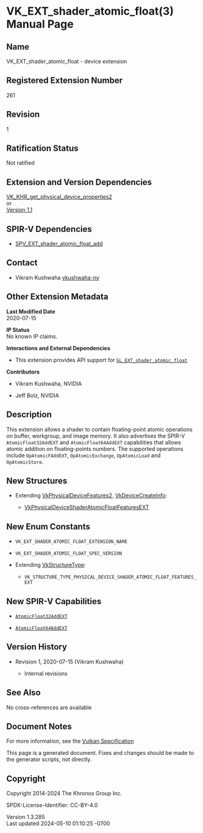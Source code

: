 # VK_EXT_shader_atomic_float(3) Manual Page

## Name

VK_EXT_shader_atomic_float - device extension



## <a href="#_registered_extension_number" class="anchor"></a>Registered Extension Number

261

## <a href="#_revision" class="anchor"></a>Revision

1

## <a href="#_ratification_status" class="anchor"></a>Ratification Status

Not ratified

## <a href="#_extension_and_version_dependencies" class="anchor"></a>Extension and Version Dependencies

[VK_KHR_get_physical_device_properties2](https://registry.khronos.org/vulkan/specs/1.3-extensions/man/html/VK_KHR_get_physical_device_properties2.html)  
or  
[Version 1.1](#versions-1.1)  

## <a href="#_spir_v_dependencies" class="anchor"></a>SPIR-V Dependencies

- [SPV_EXT_shader_atomic_float_add](https://htmlpreview.github.io/?https://github.com/KhronosGroup/SPIRV-Registry/blob/main/extensions/EXT/SPV_EXT_shader_atomic_float_add.html)

## <a href="#_contact" class="anchor"></a>Contact

- Vikram Kushwaha <a
  href="https://github.com/KhronosGroup/Vulkan-Docs/issues/new?body=%5BVK_EXT_shader_atomic_float%5D%20@vkushwaha-nv%0A*Here%20describe%20the%20issue%20or%20question%20you%20have%20about%20the%20VK_EXT_shader_atomic_float%20extension*"
  target="_blank" rel="nofollow noopener"><em></em>vkushwaha-nv</a>

## <a href="#_other_extension_metadata" class="anchor"></a>Other Extension Metadata

**Last Modified Date**  
2020-07-15

**IP Status**  
No known IP claims.

**Interactions and External Dependencies**  
- This extension provides API support for
  [`GL_EXT_shader_atomic_float`](https://github.com/KhronosGroup/GLSL/blob/main/extensions/ext/GLSL_EXT_shader_atomic_float.txt)

**Contributors**  
- Vikram Kushwaha, NVIDIA

- Jeff Bolz, NVIDIA

## <a href="#_description" class="anchor"></a>Description

This extension allows a shader to contain floating-point atomic
operations on buffer, workgroup, and image memory. It also advertises
the SPIR-V `AtomicFloat32AddEXT` and `AtomicFloat64AddEXT` capabilities
that allows atomic addition on floating-points numbers. The supported
operations include `OpAtomicFAddEXT`, `OpAtomicExchange`, `OpAtomicLoad`
and `OpAtomicStore`.

## <a href="#_new_structures" class="anchor"></a>New Structures

- Extending [VkPhysicalDeviceFeatures2](https://registry.khronos.org/vulkan/specs/1.3-extensions/man/html/VkPhysicalDeviceFeatures2.html),
  [VkDeviceCreateInfo](https://registry.khronos.org/vulkan/specs/1.3-extensions/man/html/VkDeviceCreateInfo.html):

  - [VkPhysicalDeviceShaderAtomicFloatFeaturesEXT](https://registry.khronos.org/vulkan/specs/1.3-extensions/man/html/VkPhysicalDeviceShaderAtomicFloatFeaturesEXT.html)

## <a href="#_new_enum_constants" class="anchor"></a>New Enum Constants

- `VK_EXT_SHADER_ATOMIC_FLOAT_EXTENSION_NAME`

- `VK_EXT_SHADER_ATOMIC_FLOAT_SPEC_VERSION`

- Extending [VkStructureType](https://registry.khronos.org/vulkan/specs/1.3-extensions/man/html/VkStructureType.html):

  - `VK_STRUCTURE_TYPE_PHYSICAL_DEVICE_SHADER_ATOMIC_FLOAT_FEATURES_EXT`

## <a href="#_new_spir_v_capabilities" class="anchor"></a>New SPIR-V Capabilities

- <a
  href="https://registry.khronos.org/vulkan/specs/1.3-extensions/html/vkspec.html#spirvenv-capabilities-table-AtomicFloat32AddEXT"
  target="_blank" rel="noopener"><code>AtomicFloat32AddEXT</code></a>

- <a
  href="https://registry.khronos.org/vulkan/specs/1.3-extensions/html/vkspec.html#spirvenv-capabilities-table-AtomicFloat64AddEXT"
  target="_blank" rel="noopener"><code>AtomicFloat64AddEXT</code></a>

## <a href="#_version_history" class="anchor"></a>Version History

- Revision 1, 2020-07-15 (Vikram Kushwaha)

  - Internal revisions

## <a href="#_see_also" class="anchor"></a>See Also

No cross-references are available

## <a href="#_document_notes" class="anchor"></a>Document Notes

For more information, see the <a
href="https://registry.khronos.org/vulkan/specs/1.3-extensions/html/vkspec.html#VK_EXT_shader_atomic_float"
target="_blank" rel="noopener">Vulkan Specification</a>

This page is a generated document. Fixes and changes should be made to
the generator scripts, not directly.

## <a href="#_copyright" class="anchor"></a>Copyright

Copyright 2014-2024 The Khronos Group Inc.

SPDX-License-Identifier: CC-BY-4.0

Version 1.3.285  
Last updated 2024-05-10 01:10:25 -0700
